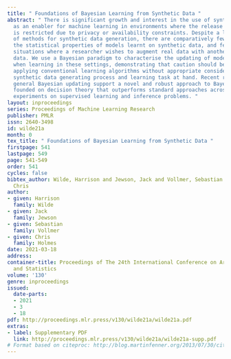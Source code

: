 ```yaml
---
title: " Foundations of Bayesian Learning from Synthetic Data "
abstract: " There is significant growth and interest in the use of synthetic data
  as an enabler for machine learning in environments where the release of real data
  is restricted due to privacy or availability constraints. Despite a large number
  of methods for synthetic data generation, there are comparatively few results on
  the statistical properties of models learnt on synthetic data, and fewer still for
  situations where a researcher wishes to augment real data with another party’s synthesised
  data. We use a Bayesian paradigm to characterise the updating of model parameters
  when learning in these settings, demonstrating that caution should be taken when
  applying conventional learning algorithms without appropriate consideration of the
  synthetic data generating process and learning task at hand. Recent results from
  general Bayesian updating support a novel and robust approach to Bayesian synthetic-learning
  founded on decision theory that outperforms standard approaches across repeated
  experiments on supervised learning and inference problems. "
layout: inproceedings
series: Proceedings of Machine Learning Research
publisher: PMLR
issn: 2640-3498
id: wilde21a
month: 0
tex_title: " Foundations of Bayesian Learning from Synthetic Data "
firstpage: 541
lastpage: 549
page: 541-549
order: 541
cycles: false
bibtex_author: Wilde, Harrison and Jewson, Jack and Vollmer, Sebastian and Holmes,
  Chris
author:
- given: Harrison
  family: Wilde
- given: Jack
  family: Jewson
- given: Sebastian
  family: Vollmer
- given: Chris
  family: Holmes
date: 2021-03-18
address:
container-title: Proceedings of The 24th International Conference on Artificial Intelligence
  and Statistics
volume: '130'
genre: inproceedings
issued:
  date-parts:
  - 2021
  - 3
  - 18
pdf: http://proceedings.mlr.press/v130/wilde21a/wilde21a.pdf
extras:
- label: Supplementary PDF
  link: http://proceedings.mlr.press/v130/wilde21a/wilde21a-supp.pdf
# Format based on citeproc: http://blog.martinfenner.org/2013/07/30/citeproc-yaml-for-bibliographies/
---
```

